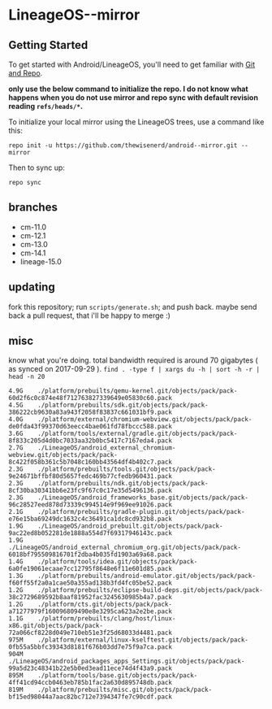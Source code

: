 LineageOS--mirror
=================

Getting Started
---------------

To get started with Android/LineageOS, you'll need to get
familiar with [Git and Repo](https://source.android.com/source/using-repo.html).

**only use the below command to initialize the repo. I do not know what happens
when you do not use mirror and repo sync with default revision
reading ```refs/heads/*```.**

To initialize your local mirror using the LineageOS trees, use a command like this:

    repo init -u https://github.com/thewisenerd/android--mirror.git --mirror

Then to sync up:

    repo sync

branches
--------

 - cm-11.0
 - cm-12.1
 - cm-13.0
 - cm-14.1
 - lineage-15.0

updating
--------

fork this repository; run `scripts/generate.sh`; and push back. maybe send back
a pull request, that i'll be happy to merge :)

misc
----

know what you're doing. total bandwidth required is around 70 gigabytes
( as synced on 2017-09-29 ). `find . -type f | xargs du -h | sort -h -r | head -n 20`

    4.9G    ./platform/prebuilts/qemu-kernel.git/objects/pack/pack-60d2f6c0c874e48f712763827339649e05830c60.pack
    4.5G    ./platform/prebuilts/sdk.git/objects/pack/pack-386222cb9630a83a943f2058f83837c661031bf9.pack
    4.0G    ./platform/external/chromium-webview.git/objects/pack/pack-de0fda43f99370d63eecc4bae061fd78fbccc588.pack
    3.6G    ./platform/tools/external/gradle.git/objects/pack/pack-8f833c205d4d0bc7033aa32b0bc5417c7167eda4.pack
    2.7G    ./LineageOS/android_external_chromium-webview.git/objects/pack/pack-8c422f058b361c5b7048c160bb43564df4b402c7.pack
    2.3G    ./platform/prebuilts/tools.git/objects/pack/pack-9e24671bffbf80d5657fedc469b77cfedb960431.pack
    2.3G    ./platform/prebuilts/ndk.git/objects/pack/pack-8cf30ba30341bb6e23fc9f67c0c17e35d5496136.pack
    2.3G    ./LineageOS/android_frameworks_base.git/objects/pack/pack-96c28527eed878d73339c994514e9f969ee91026.pack
    2.1G    ./platform/prebuilts/gradle-plugin.git/objects/pack/pack-e76e15ba69249dc1632c4c36491ca1dc8cd932b8.pack
    1.9G    ./LineageOS/android_prebuilt.git/objects/pack/pack-9ac22ed8b052281de1888a554d7f69317946143c.pack
    1.9G    ./LineageOS/android_external_chromium_org.git/objects/pack/pack-6018bf795509816701f2dba4b035fd1903a69a68.pack
    1.4G    ./platform/tools/idea.git/objects/pack/pack-6a0fe19061ecaae7cc12795f8648e6f11e601d85.pack
    1.3G    ./platform/prebuilts/android-emulator.git/objects/pack/pack-f60ff55f2a0a1cae50a355ad138b3fd4fc05be52.pack
    1.2G    ./platform/prebuilts/eclipse-build-deps.git/objects/pack/pack-38c2729689592b8aaf81952fac3245630985b4a7.pack
    1.2G    ./platform/cts.git/objects/pack/pack-a71277979f160096809490e8e3295ca623a2e2be.pack
    1.1G    ./platform/prebuilts/clang/host/linux-x86.git/objects/pack/pack-72a066cf8228d049e710eb51e3f25d68033d4481.pack
    975M    ./platform/external/linux-kselftest.git/objects/pack/pack-0fb55a5bbfc39343d8181f676b03dd7e75f9a7ca.pack
    904M    ./LineageOS/android_packages_apps_Settings.git/objects/pack/pack-99a5d23c48341b22e5b0ed3ead11ece74d4f43a9.pack
    895M    ./platform/tools/base.git/objects/pack/pack-4ff41cd94ccb0463eb785b1fac2a630d895748db.pack
    819M    ./platform/prebuilts/misc.git/objects/pack/pack-bf15ed98044a7aac82bc712e7394347fe7c90cdf.pack
